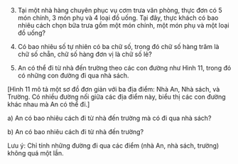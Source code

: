 3. Tại một nhà hàng chuyên phục vụ cơm trưa văn phòng, thực đơn có 5 món chính, 3 món phụ và 4 loại đồ uống. Tại đây, thực khách có bao nhiêu cách chọn bữa trưa gồm một món chính, một món phụ và một loại đồ uống?

4. Có bao nhiêu số tự nhiên có ba chữ số, trong đó chữ số hàng trăm là chữ số chẵn, chữ số hàng đơn vị là chữ số lẻ?

5. An có thể đi từ nhà đến trường theo các con đường như Hình 11, trong đó có những con đường đi qua nhà sách.

[Hình 11 mô tả một sơ đồ đơn giản với ba địa điểm: Nhà An, Nhà sách, và Trường. Có nhiều đường nối giữa các địa điểm này, biểu thị các con đường khác nhau mà An có thể đi.]

a) An có bao nhiêu cách đi từ nhà đến trường mà có đi qua nhà sách?

b) An có bao nhiêu cách đi từ nhà đến trường?

Lưu ý: Chỉ tính những đường đi qua các điểm (nhà An, nhà sách, trường) không quá một lần.